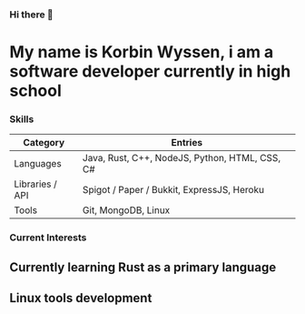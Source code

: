 ### Hi there 👋
# My name is Korbin Wyssen, i am a software developer currently in high school

### Skills
| Category | Entries |
| --- | --- |
| Languages | Java, Rust, C++, NodeJS, Python, HTML, CSS, C# |
| Libraries / API | Spigot / Paper / Bukkit, ExpressJS, Heroku |
| Tools | Git, MongoDB, Linux |

### Current Interests
## Currently learning Rust as a primary language
## Linux tools development


<!--
**GKFire/GKFire** is a ✨ _special_ ✨ repository because its `README.md` (this file) appears on your GitHub profile.

Here are some ideas to get you started:

- 🔭 I’m currently working on ...
- 🌱 I’m currently learning ...
- 👯 I’m looking to collaborate on ...
- 🤔 I’m looking for help with ...
- 💬 Ask me about ...
- 📫 How to reach me: ...
- 😄 Pronouns: ...
- ⚡ Fun fact: ...
-->
